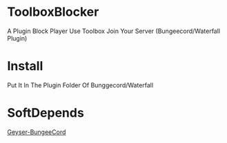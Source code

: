 # ToolboxBlocker
A Plugin Block Player Use Toolbox Join Your Server (Bungeecord/Waterfall Plugin)

# Install
Put It In The Plugin Folder Of Bunggecord/Waterfall

# SoftDepends
[Geyser-BungeeCord](https://geysermc.org/download#bungeecord)

